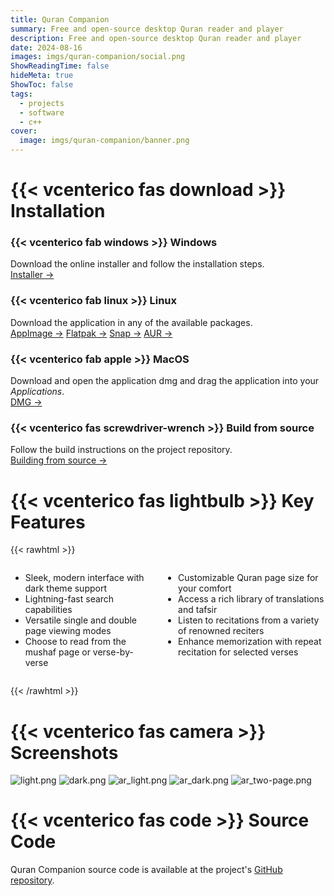 ```yaml
---
title: Quran Companion
summary: Free and open-source desktop Quran reader and player
description: Free and open-source desktop Quran reader and player
date: 2024-08-16
images: imgs/quran-companion/social.png
ShowReadingTime: false
hideMeta: true
ShowToc: false
tags:
  - projects
  - software
  - c++
cover:
  image: imgs/quran-companion/banner.png
---
```


# {{< vcenterico fas download >}} Installation

<div class="grid-container">
<div class="grid-item">

### {{< vcenterico fab windows >}} **Windows**

Download the online installer and follow the installation steps.  
[Installer →](https://github.com/0xzer0x/quran-companion/releases/download/v1.1.9/qc_online_installer_x64_win.exe)

</div>

<div class="grid-item">

### {{< vcenterico fab linux >}} **Linux**

Download the application in any of the available packages.  
[AppImage →](https://github.com/0xzer0x/quran-companion/releases/download/v1.2.9/Quran_Companion-1.2.9-x86_64.AppImage)
[Flatpak →](https://flathub.org/apps/io.github._0xzer0x.qurancompanion)
[Snap →](https://snapcraft.io/quran-companion)
[AUR →](https://aur.archlinux.org/packages/quran-companion)

</div>

<div class="grid-item">

### {{< vcenterico fab apple >}} **MacOS**

Download and open the application dmg and drag the application into your _Applications_.  
[DMG →](https://github.com/0xzer0x/quran-companion/releases/download/v1.2.9/Quran_Companion-1.2.9-x86_64.dmg)

</div>

<div class="grid-item">

### {{< vcenterico fas screwdriver-wrench >}} **Build from source**

Follow the build instructions on the project repository.<br/>
[Building from source →](https://github.com/0xzer0x/quran-companion?tab=readme-ov-file#compilation-%EF%B8%8F)

</div>
</div>

# {{< vcenterico fas lightbulb >}} Key Features

{{< rawhtml >}}

<div style="display: flex; gap: 1em;">
    <div>
      <ul>
        <li>Sleek, modern interface with dark theme support</li>
        <li>Lightning-fast search capabilities</li>
        <li>Versatile single and double page viewing modes</li>
        <li>Choose to read from the mushaf page or verse-by-verse</li>
      </ul>
    </div>
    <div>
      <ul>
        <li>Customizable Quran page size for your comfort</li>
        <li>Access a rich library of translations and tafsir</li>
        <li>Listen to recitations from a variety of renowned reciters</li>
        <li>Enhance memorization with repeat recitation for selected verses</li>
      </ul>
    </div>
</div>

{{< /rawhtml >}}

# {{< vcenterico fas camera >}} Screenshots

![light.png](/imgs/quran-companion/screenshots/light.png#center)
![dark.png](/imgs/quran-companion/screenshots/dark.png#center)
![ar_light.png](/imgs/quran-companion/screenshots/ar_light.png#center)
![ar_dark.png](/imgs/quran-companion/screenshots/ar_dark.png#center)
![ar_two-page.png](/imgs/quran-companion/screenshots/ar_two-page.png#center)

# {{< vcenterico fas code >}} Source Code

Quran Companion source code is available at the project's [GitHub repository](https://github.com/0xzer0x/quran-companion).

